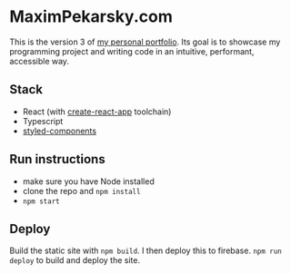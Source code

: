 # MaximPekarsky.com

This is the version 3 of [my personal portfolio](www.https://maximpekarsky.com). Its goal is to showcase my programming project and writing code in an intuitive, performant, accessible way.

## Stack
* React (with [create-react-app](https://create-react-app.dev/) toolchain)
* Typescript
* [styled-components](https://styled-components.com/)

## Run instructions
* make sure you have Node installed
* clone the repo and `npm install`
* `npm start`

## Deploy
Build the static site with `npm build`.
I then deploy this to firebase.
`npm run deploy` to build and deploy the site.